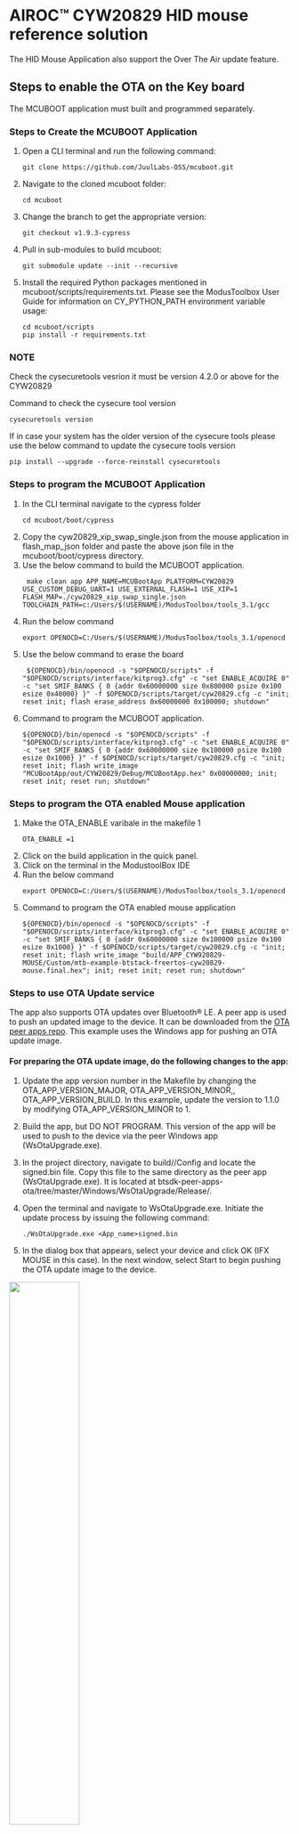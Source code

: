 # AIROC&trade; CYW20829 HID mouse reference solution

The HID Mouse Application also support the Over The Air update feature.

## Steps to enable the OTA on the Key board
The MCUBOOT application must built and programmed separately.

### Steps to Create the MCUBOOT Application

1. Open a CLI terminal and run the following command:
   ```
   git clone https://github.com/JuulLabs-OSS/mcuboot.git
   ```
2. Navigate to the cloned mcuboot folder:
   ```
   cd mcuboot
   ```
3. Change the branch to get the appropriate version:
   ```
   git checkout v1.9.3-cypress
   ```
4. Pull in sub-modules to build mcuboot:
   ```
   git submodule update --init --recursive
   ```
5. Install the required Python packages mentioned in mcuboot/scripts/requirements.txt. Please see the ModusToolbox User Guide for information on CY_PYTHON_PATH environment variable usage:
   ```
   cd mcuboot/scripts
   pip install -r requirements.txt
   ```
### NOTE
Check the cysecuretools vesrion it must be version 4.2.0 or above for the CYW20829

   Command to check the cysecure tool version

   ```
   cysecuretools version
   ```

If in case your system has the older version of the cysecure tools please use the below command to update the cysecure tools version
   ```
   pip install --upgrade --force-reinstall cysecuretools
   ```

### Steps to program the MCUBOOT Application

1. In the CLI terminal navigate to the cypress folder
   ```
   cd mcuboot/boot/cypress
   ```
2. Copy the cyw20829_xip_swap_single.json from the mouse application in flash_map_json folder and  paste the above json file in the mcuboot/boot/cypress directory.
3. Use the below command to build the MCUBOOT application.
   ```
    make clean app APP_NAME=MCUBootApp PLATFORM=CYW20829 USE_CUSTOM_DEBUG_UART=1 USE_EXTERNAL_FLASH=1 USE_XIP=1 FLASH_MAP=./cyw20829_xip_swap_single.json TOOLCHAIN_PATH=c:/Users/$(USERNAME)/ModusToolbox/tools_3.1/gcc
    ```
4. Run the below command 
   ```
   export OPENOCD=C:/Users/$(USERNAME)/ModusToolbox/tools_3.1/openocd
   ```
5. Use the below command to erase the board
   ```
    ${OPENOCD}/bin/openocd -s "$OPENOCD/scripts" -f "$OPENOCD/scripts/interface/kitprog3.cfg" -c "set ENABLE_ACQUIRE 0" -c "set SMIF_BANKS { 0 {addr 0x60000000 size 0x800000 psize 0x100 esize 0x40000} }" -f $OPENOCD/scripts/target/cyw20829.cfg -c "init; reset init; flash erase_address 0x60000000 0x100000; shutdown"
    ```
6. Command to program the MCUBOOT application.
   ```
   ${OPENOCD}/bin/openocd -s "$OPENOCD/scripts" -f "$OPENOCD/scripts/interface/kitprog3.cfg" -c "set ENABLE_ACQUIRE 0" -c "set SMIF_BANKS { 0 {addr 0x60000000 size 0x100000 psize 0x100 esize 0x1000} }" -f $OPENOCD/scripts/target/cyw20829.cfg -c "init; reset init; flash write_image "MCUBootApp/out/CYW20829/Debug/MCUBootApp.hex" 0x00000000; init; reset init; reset run; shutdown"
   ```
### Steps to program the OTA enabled Mouse application
1. Make the OTA_ENABLE varibale in the makefile 1
   ```
   OTA_ENABLE =1
   ```
2. Click on the build application in the quick panel.
3. Click on the terminal in the ModustoolBox IDE
4. Run the below command 
   ```
   export OPENOCD=C:/Users/$(USERNAME)/ModusToolbox/tools_3.1/openocd
   ```
5. Command to program the OTA enabled mouse application
   ```
   ${OPENOCD}/bin/openocd -s "$OPENOCD/scripts" -f "$OPENOCD/scripts/interface/kitprog3.cfg" -c "set ENABLE_ACQUIRE 0" -c "set SMIF_BANKS { 0 {addr 0x60000000 size 0x100000 psize 0x100 esize 0x1000} }" -f $OPENOCD/scripts/target/cyw20829.cfg -c "init; reset init; flash write_image "build/APP_CYW920829-MOUSE/Custom/mtb-example-btstack-freertos-cyw20829-mouse.final.hex"; init; reset init; reset run; shutdown"
   ```

### Steps to use OTA Update service
The app also supports OTA updates over Bluetooth® LE. A peer app is used to push an updated image to the device. It can be downloaded from the [OTA peer apps repo](https://github.com/Infineon/btsdk-peer-apps-ota). This example uses the Windows app for pushing an OTA update image.


#### For preparing the OTA update image, do the following changes to the app:
1. Update the app version number in the Makefile by changing the OTA_APP_VERSION_MAJOR, OTA_APP_VERSION_MINOR,, OTA_APP_VERSION_BUILD. In this example, update the version to 1.1.0 by modifying OTA_APP_VERSION_MINOR to 1.

2. Build the app, but DO NOT PROGRAM. This version of the app will be used to push to the device via the peer Windows app (WsOtaUpgrade.exe).

3. In the project directory, navigate to build/<TARGET>/Config and locate the signed.bin file. Copy this file to the same directory as the peer app (WsOtaUpgrade.exe). It is located at btsdk-peer-apps-ota/tree/master/Windows/WsOtaUpgrade/Release/<System Type>.

4. Open the terminal and navigate to WsOtaUpgrade.exe. Initiate the update process by issuing the following command:
   ```
   ./WsOtaUpgrade.exe <App_name>signed.bin
   ```
5. In the dialog box that appears, select your device and click OK (IFX MOUSE in this case). In the next window, select Start to begin pushing the OTA update image to the device.

 <img src="../images/ws-select.png" width="50%">

 **WsOtaUpgrade app start**

<img src="../images/ws-start.png" width="50%">

You can monitor the progress on the Windows peer app via the progress bar or via the device terminal, which prints the percentage of download completed.

**WsOtaUpgrade progress bar**

<img src="../images/ws-firmware.png" width="50%">

**Download progress display on the terminal**

<img src="../images/ws-uart.png" width="100%">

**MCUboot reboot on download finish**

<img src="../images/ws-done.png" width="50%">

<img src="../images/ws-boot-up.png" width="100%">

### Steps update the ota via android application
1. Open the LE OTA Application on the android device.
2. Click on the Tap to select the device
3. Select IFX BLE Mouse
4. Click on the connect.
5. Click on Tap to select the OTA image
6. Navgiate to the directory where the .bin is located
7. Click on Update to start OTA.

<img src="../images/android_ota.png" width="100%">

© Cypress Semiconductor Corporation, 2022. This document is the property of Cypress Semiconductor Corporation, an Infineon Technologies company, and its affiliates ("Cypress").  This document, including any software or firmware included or referenced in this document ("Software"), is owned by Cypress under the intellectual property laws and treaties of the United States and other countries worldwide.  Cypress reserves all rights under such laws and treaties and does not, except as specifically stated in this paragraph, grant any license under its patents, copyrights, trademarks, or other intellectual property rights.  If the Software is not accompanied by a license agreement and you do not otherwise have a written agreement with Cypress governing the use of the Software, then Cypress hereby grants you a personal, non-exclusive, nontransferable license (without the right to sublicense) (1) under its copyright rights in the Software (a) for Software provided in source code form, to modify and reproduce the Software solely for use with Cypress hardware products, only internally within your organization, and (b) to distribute the Software in binary code form externally to end users (either directly or indirectly through resellers and distributors), solely for use on Cypress hardware product units, and (2) under those claims of Cypress’s patents that are infringed by the Software (as provided by Cypress, unmodified) to make, use, distribute, and import the Software solely for use with Cypress hardware products.  Any other use, reproduction, modification, translation, or compilation of the Software is prohibited.
<br />
TO THE EXTENT PERMITTED BY APPLICABLE LAW, CYPRESS MAKES NO WARRANTY OF ANY KIND, EXPRESS OR IMPLIED, WITH REGARD TO THIS DOCUMENT OR ANY SOFTWARE OR ACCOMPANYING HARDWARE, INCLUDING, BUT NOT LIMITED TO, THE IMPLIED WARRANTIES OF MERCHANTABILITY AND FITNESS FOR A PARTICULAR PURPOSE.  No computing device can be absolutely secure.  Therefore, despite security measures implemented in Cypress hardware or software products, Cypress shall have no liability arising out of any security breach, such as unauthorized access to or use of a Cypress product. CYPRESS DOES NOT REPRESENT, WARRANT, OR GUARANTEE THAT CYPRESS PRODUCTS, OR SYSTEMS CREATED USING CYPRESS PRODUCTS, WILL BE FREE FROM CORRUPTION, ATTACK, VIRUSES, INTERFERENCE, HACKING, DATA LOSS OR THEFT, OR OTHER SECURITY INTRUSION (collectively, "Security Breach").  Cypress disclaims any liability relating to any Security Breach, and you shall and hereby do release Cypress from any claim, damage, or other liability arising from any Security Breach.  In addition, the products described in these materials may contain design defects or errors known as errata which may cause the product to deviate from published specifications. To the extent permitted by applicable law, Cypress reserves the right to make changes to this document without further notice. Cypress does not assume any liability arising out of the application or use of any product or circuit described in this document. Any information provided in this document, including any sample design information or programming code, is provided only for reference purposes.  It is the responsibility of the user of this document to properly design, program, and test the functionality and safety of any application made of this information and any resulting product.  "High-Risk Device" means any device or system whose failure could cause personal injury, death, or property damage.  Examples of High-Risk Devices are weapons, nuclear installations, surgical implants, and other medical devices.  "Critical Component" means any component of a High-Risk Device whose failure to perform can be reasonably expected to cause, directly or indirectly, the failure of the High-Risk Device, or to affect its safety or effectiveness.  Cypress is not liable, in whole or in part, and you shall and hereby do release Cypress from any claim, damage, or other liability arising from any use of a Cypress product as a Critical Component in a High-Risk Device. You shall indemnify and hold Cypress, including its affiliates, and its directors, officers, employees, agents, distributors, and assigns harmless from and against all claims, costs, damages, and expenses, arising out of any claim, including claims for product liability, personal injury or death, or property damage arising from any use of a Cypress product as a Critical Component in a High-Risk Device. Cypress products are not intended or authorized for use as a Critical Component in any High-Risk Device except to the limited extent that (i) Cypress’s published data sheet for the product explicitly states Cypress has qualified the product for use in a specific High-Risk Device, or (ii) Cypress has given you advance written authorization to use the product as a Critical Component in the specific High-Risk Device and you have signed a separate indemnification agreement.
<br />
Cypress, the Cypress logo, and combinations thereof, WICED, ModusToolbox, PSoC, CapSense, EZ-USB, F-RAM, and Traveo are trademarks or registered trademarks of Cypress or a subsidiary of Cypress in the United States or in other countries. For a more complete list of Cypress trademarks, visit www.infineon.com. Other names and brands may be claimed as property of their respective owners.
